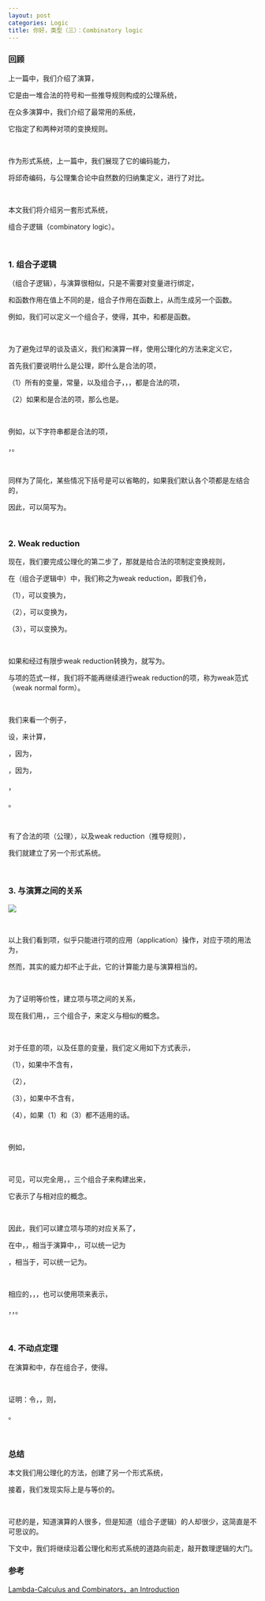 ```yaml
---
layout: post
categories: Logic
title: 你好，类型（三）：Combinatory logic
---
```


### 回顾

上一篇中，我们介绍了<span data-katex="\lambda"></span>演算，

它是由一堆合法的符号和一些推导规则构成的公理系统，

在众多<span data-katex="\lambda"></span>演算中，我们介绍了最常用的<span data-katex="\lambda_\beta"></span>系统，

它指定了<span data-katex="\alpha"></span>和<span data-katex="\beta"></span>两种对<span data-katex="\lambda"></span>项的变换规则。

<br/>

作为形式系统，上一篇中，我们展现了它的编码能力，

将邱奇编码，与公理集合论中自然数的归纳集定义，进行了对比。

<br/>

本文我们将介绍另一套形式系统，

组合子逻辑（combinatory logic）。

<br/>

### 1. 组合子逻辑

<span data-katex="CL"></span>（组合子逻辑），与<span data-katex="\lambda"></span>演算很相似，只是不需要对变量进行绑定，

和函数作用在值上不同的是，组合子作用在函数上，从而生成另一个函数。

例如，我们可以定义一个组合子<span data-katex="B"></span>，使得<span data-katex="(B(f,g))(x) = f(g(x))"></span>，其中，<span data-katex="f"></span>和<span data-katex="g"></span>都是函数。

<br/>

为了避免过早的谈及语义，我们和<span data-katex="\lambda"></span>演算一样，使用公理化的方法来定义它，

首先我们要说明什么是公理，即什么是合法的<span data-katex="CL"></span>项，

（1）所有的变量，常量，以及组合子<span data-katex="I"></span>，<span data-katex="K"></span>，<span data-katex="S"></span>，都是合法的<span data-katex="CL"></span>项，

（2）如果<span data-katex="X"></span>和<span data-katex="Y"></span>是合法的<span data-katex="CL"></span>项，那么<span data-katex="(XY)"></span>也是。

<br/>

例如，以下字符串都是合法的<span data-katex="CL"></span>项，

<span data-katex="((S(KS))K)"></span>，<span data-katex="((S(Kv_0))((SK)K))"></span>。

<br/>

同样为了简化，某些情况下括号是可以省略的，如果我们默认各个<span data-katex="CL"></span>项都是左结合的，

因此，<span data-katex="(((UV)W)X)"></span>可以简写为<span data-katex="UVWX"></span>。

<br/>

### 2. Weak reduction

现在，我们要完成公理化的第二步了，那就是给合法的<span data-katex="CL"></span>项制定变换规则，

在<span data-katex="CL"></span>（组合子逻辑中）中，我们称之为weak reduction，即我们令，

（1）<span data-katex="IX"></span>，可以变换为<span data-katex="X"></span>，

（2）<span data-katex="KXY"></span>，可以变换为<span data-katex="X"></span>，

（3）<span data-katex="SXYZ"></span>，可以变换为<span data-katex="XZ(YZ)"></span>。

<br/>

如果<span data-katex="U"></span>和经过有限步weak reduction转换为<span data-katex="V"></span>，就写为<span data-katex="U\triangleright_w V"></span>。

与<span data-katex="\lambda"></span>项的<span data-katex="\beta"></span>范式一样，我们将不能再继续进行weak reduction的<span data-katex="CL"></span>项，称为weak范式（weak normal form）。

<br/>

我们来看一个例子，

设<span data-katex="B=S(KS)K"></span>，来计算<span data-katex="BXYZ"></span>，

<span data-katex="BXYZ=S(KS)KXYZ"></span>

<span data-katex="\triangleright_w KSX(KX)YZ"></span>，因为<span data-katex="S(KS)KX\triangleright_w KSX(KX)"></span>，

<span data-katex="\triangleright_w S(KX)YZ"></span>，因为<span data-katex="KSX\triangleright_w S"></span>，

<span data-katex="\triangleright_w KXZ(YZ)"></span>，

<span data-katex="\triangleright_w X(YZ)"></span>。

<br/>

有了合法的<span data-katex="CL"></span>项（公理），以及weak reduction（推导规则），

我们就建立了另一个形式系统<span data-katex="CL_w"></span>。

<br/>

### 3. <span data-katex="CL"></span>与<span data-katex="\lambda"></span>演算之间的关系

![](http://ata2-img.cn-hangzhou.img-pub.aliyun-inc.com/f85530488324306cccaf9d7ad1967780.png)

<br/>

以上我们看到<span data-katex="CL"></span>项，似乎只能进行项的应用（application）操作，对应于<span data-katex="\lambda"></span>项的用法为<span data-katex="(MN)"></span>，

然而，其实<span data-katex="CL"></span>的威力却不止于此，它的计算能力是与<span data-katex="\lambda"></span>演算相当的。

<br/>

为了证明等价性，建立<span data-katex="CL"></span>项与<span data-katex="\lambda"></span>项之间的关系，

现在我们用<span data-katex="I"></span>，<span data-katex="K"></span>，<span data-katex="S"></span>三个组合子，来定义与<span data-katex="\lambda x.M"></span>相似的概念。

<br/>

对于任意的<span data-katex="CL"></span>项<span data-katex="M"></span>，以及任意的变量<span data-katex="x"></span>，我们定义<span data-katex="[x].M"></span>用如下方式表示，

（1）<span data-katex="[x].M=KM"></span>，如果<span data-katex="M"></span>中不含有<span data-katex="x"></span>，

（2）<span data-katex="[x].x=I"></span>，

（3）<span data-katex="[x].Ux=U"></span>，如果<span data-katex="U"></span>中不含有<span data-katex="x"></span>，

（4）<span data-katex="[x].UV=S([x].U)([x].V)"></span>，如果（1）和（3）都不适用的话。

<br/>

例如，

<span data-katex="[x].xy=S([x].x)([x].y)=SI(Ky)"></span>

<br/>

可见，<span data-katex="[x].M"></span>可以完全用<span data-katex="I"></span>，<span data-katex="K"></span>，<span data-katex="S"></span>三个组合子来构建出来，

它表示了与<span data-katex="\lambda x.M"></span>相对应的概念。

<br/>

因此，我们可以建立<span data-katex="\lambda"></span>项与<span data-katex="CL"></span>项的对应关系了，

在<span data-katex="CL"></span>中，<span data-katex="X=Y"></span>，相当于<span data-katex="\lambda"></span>演算中，<span data-katex="X\equiv_\alpha Y"></span>，可以统一记为<span data-katex="X\equiv Y"></span>

<span data-katex="X\triangleright_w Y"></span>，相当于<span data-katex="X\triangleright_\beta Y"></span>，可以统一记为<span data-katex="X\triangleright_{\beta,w} Y"></span>。

<br/>

相应的，<span data-katex="I"></span>，<span data-katex="K"></span>，<span data-katex="S"></span>也可以使用<span data-katex="\lambda"></span>项来表示，

<span data-katex="I=\lambda x.x"></span>，<span data-katex="K=\lambda xy.x"></span>，<span data-katex="S=\lambda xyz.xz(yz)"></span>。

<br/>

### 4. 不动点定理

在<span data-katex="\lambda"></span>演算和<span data-katex="CL"></span>中，存在组合子<span data-katex="Y"></span>，使得<span data-katex="Yx\triangleright_{\beta,w} x(Yx)"></span>。

<br/>

证明：令<span data-katex="U=\lambda ux.x(uux)"></span>，<span data-katex="Y=UU"></span>，则，

<span data-katex="Yx=(\lambda u.(\lambda x.x(uux)))Ux=x(UUx)=x(Yx)"></span>。

<br/>

### 总结

本文我们用公理化的方法，创建了另一个形式系统<span data-katex="CL_w"></span>，

接着，我们发现<span data-katex="CL_w"></span>实际上是与<span data-katex="\lambda_\beta"></span>等价的。

<br/>

可悲的是，知道<span data-katex="\lambda"></span>演算的人很多，但是知道<span data-katex="CL"></span>（组合子逻辑）的人却很少，这简直是不可思议的。

下文中，我们将继续沿着公理化和形式系统的道路向前走，敲开数理逻辑的大门。

### 参考
[Lambda-Calculus and Combinators，an Introduction](https://book.douban.com/subject/4323391/)